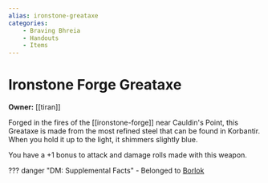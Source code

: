 ```yaml
---
alias: ironstone-greataxe
categories:
    - Braving Bhreia
    - Handouts
    - Items
---
```

# Ironstone Forge Greataxe

**Owner:** [[tiran]]

Forged in the fires of the [[ironstone-forge]] near Cauldin's Point, this Greataxe is made from the most refined steel that can be found in Korbantir. When you hold it up to the light, it shimmers slightly blue.

You have a +1 bonus to attack and damage rolls made with this weapon.

??? danger "DM: Supplemental Facts"
    - Belonged to [Borlok](../../../assets/json/borlok-orsel.json)
